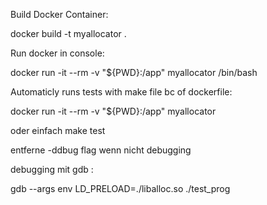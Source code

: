 Build Docker Container:

docker build -t myallocator .

Run docker in console:

docker run -it --rm -v "${PWD}:/app" myallocator /bin/bash

Automaticly runs tests with make file bc of dockerfile:

docker run -it --rm -v "${PWD}:/app" myallocator

oder einfach make test

entferne -ddbug flag wenn nicht debugging

debugging mit gdb :

gdb --args env LD_PRELOAD=./liballoc.so ./test_prog   


